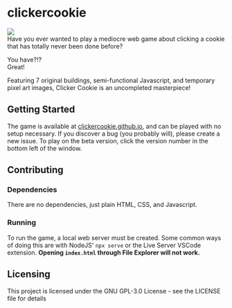 # clickercookie
![](https://fifthtundrag.github.io/junk/cc-readme-firstimage.png) <br>
Have you ever wanted to play a mediocre web game about clicking a cookie that has totally never been done before?

You have?!? <br>
Great!

Featuring 7 original buildings, semi-functional Javascript, and temporary pixel art images, Clicker Cookie is an uncompleted masterpiece!

## Getting Started
The game is available at [clickercookie.github.io](https://clickercookie.github.io), and can be played with no setup necessary. If you discover a bug (you probably will), please create a new issue. To play on the beta version, click the version number in the bottom left of the window.

## Contributing
### Dependencies
There are no dependencies, just plain HTML, CSS, and Javascript.
### Running
To run the game, a local web server must be created. Some common ways of doing this are with NodeJS' `npx serve` or the Live Server VSCode extension. **Opening `index.html` through File Explorer will not work.**

## Licensing
This project is licensed under the GNU GPL-3.0 License - see the LICENSE file for details
